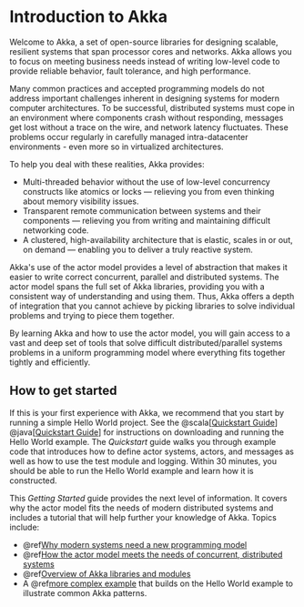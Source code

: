 # Introduction to Akka

Welcome to Akka, a set of open-source libraries for designing scalable, resilient systems that span processor cores and networks. Akka allows you to focus on meeting business needs instead of writing low-level code to provide reliable behavior, fault tolerance, and high performance.

Many common practices and accepted programming models do not address important challenges
inherent in designing systems for modern computer architectures. To be
successful, distributed systems must cope in an environment where components
crash without responding, messages get lost without a trace on the wire, and
network latency fluctuates. These problems occur regularly in carefully managed
intra-datacenter environments - even more so in virtualized architectures.

To help you deal with these realities, Akka provides:

 * Multi-threaded behavior without the use of low-level concurrency constructs like
   atomics or locks &#8212; relieving you from even thinking about memory visibility issues.
 * Transparent remote communication between systems and their components &#8212; relieving you from writing and maintaining difficult networking code.
 * A clustered, high-availability architecture that is elastic, scales in or out, on demand &#8212; enabling you to deliver a truly reactive system.

Akka's use of the actor model provides a level of abstraction that makes it
easier to write correct concurrent, parallel and distributed systems. The actor
model spans the full set of Akka libraries, providing you with a consistent way
of understanding and using them. Thus, Akka offers a depth of integration that
you cannot achieve by picking libraries to solve individual problems and trying
to piece them together.

By learning Akka and how to use the actor model, you will gain access to a vast
and deep set of tools that solve difficult distributed/parallel systems problems
in a uniform programming model where everything fits together tightly and
efficiently.

## How to get started

If this is your first experience with Akka, we recommend that you start by
running a simple Hello World project. See the @scala[[Quickstart Guide](http://developer.lightbend.com/guides/akka-quickstart-scala)] @java[[Quickstart Guide](http://developer.lightbend.com/guides/akka-quickstart-java)] for
instructions on downloading and running the Hello World example. The *Quickstart* guide walks you through example code that introduces how to define actor systems, actors, and messages as well as how to use the test module and logging. Within 30 minutes, you should be able to run the Hello World example and learn how it is constructed.

This *Getting Started* guide provides the next level of information. It covers why the actor model fits the needs of modern distributed systems and includes a tutorial that will help further your knowledge of Akka. Topics include:

* @ref[Why modern systems need a new programming model](actors-motivation.md)
* @ref[How the actor model meets the needs of concurrent, distributed systems](actors-intro.md)
* @ref[Overview of Akka libraries and modules](modules.md)
* A @ref[more complex example](tutorial.md) that builds on the Hello World example to illustrate common Akka patterns.
